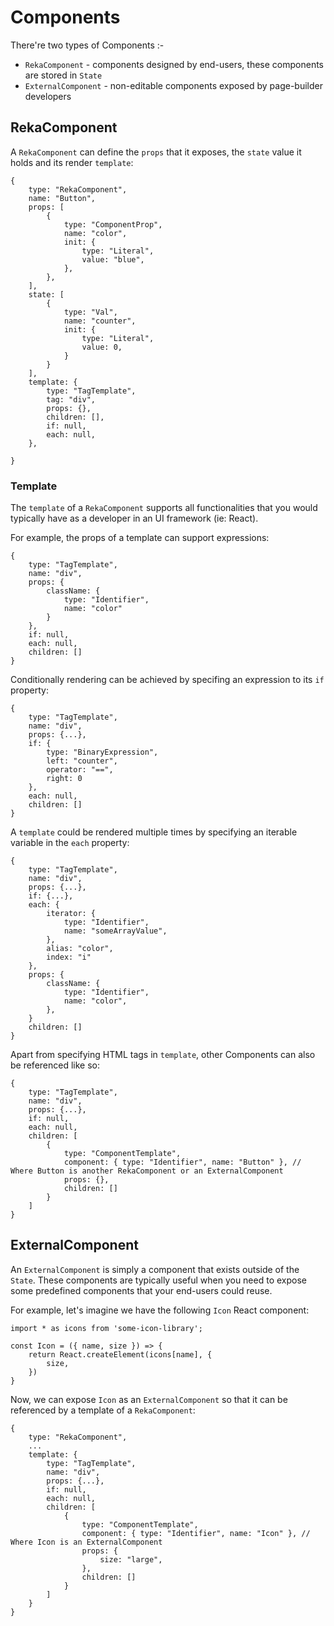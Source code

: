 # Components

There're two types of Components :-
- `RekaComponent` - components designed by end-users, these components are stored in `State`
- `ExternalComponent` - non-editable components exposed by page-builder developers 

## RekaComponent

A `RekaComponent` can define the `props` that it exposes, the `state` value it holds and its render `template`:

```tsx
{
    type: "RekaComponent",
    name: "Button",
    props: [
        {
            type: "ComponentProp",
            name: "color",
            init: {
                type: "Literal",
                value: "blue",
            },
        },
    ],
    state: [
        {
            type: "Val",
            name: "counter",
            init: {
                type: "Literal",
                value: 0,
            }
        }
    ],
    template: {
        type: "TagTemplate",
        tag: "div",
        props: {},
        children: [],
        if: null,
        each: null,
    },
   
}
```

### Template

The `template` of a `RekaComponent` supports all functionalities that you would typically have as a developer in an UI framework (ie: React).

For example, the props of a template can support expressions:

```tsx
{
    type: "TagTemplate",
    name: "div",
    props: {
        className: {
            type: "Identifier",
            name: "color"
        }
    },
    if: null, 
    each: null,
    children: []
}
```

Conditionally rendering can be achieved by specifing an expression to its `if` property:

```tsx
{
    type: "TagTemplate",
    name: "div",
    props: {...},
    if: {
        type: "BinaryExpression",
        left: "counter",
        operator: "==",
        right: 0
    },
    each: null,
    children: []
}
```

A `template` could be rendered multiple times by specifying an iterable variable in the  `each` property:

```tsx
{
    type: "TagTemplate",
    name: "div",
    props: {...},
    if: {...},
    each: {
        iterator: {
            type: "Identifier",
            name: "someArrayValue",
        },
        alias: "color",
        index: "i"
    },
    props: {
        className: {
            type: "Identifier",
            name: "color",
        },
    }
    children: []
}
```

Apart from specifying HTML tags in `template`, other Components can also be referenced like so: 

```tsx
{
    type: "TagTemplate",
    name: "div",
    props: {...},
    if: null,
    each: null,
    children: [
        {
            type: "ComponentTemplate",
            component: { type: "Identifier", name: "Button" }, // Where Button is another RekaComponent or an ExternalComponent
            props: {},
            children: []
        }
    ]
}
```

## ExternalComponent

An `ExternalComponent` is simply a component that exists outside of the `State`. These components are typically useful when you need to expose some predefined components that your end-users could reuse.

For example, let's imagine we have the following `Icon` React component:

```tsx
import * as icons from 'some-icon-library';

const Icon = ({ name, size }) => {
    return React.createElement(icons[name], {
        size,
    })
}
```

Now, we can expose `Icon` as an `ExternalComponent` so that it can be referenced by a template of a `RekaComponent`: 

```tsx
{
    type: "RekaComponent",
    ...
    template: {
        type: "TagTemplate",
        name: "div",
        props: {...},
        if: null,
        each: null,
        children: [
            {
                type: "ComponentTemplate",
                component: { type: "Identifier", name: "Icon" }, // Where Icon is an ExternalComponent
                props: {
                    size: "large",
                },
                children: []
            }
        ]
    }
}
```